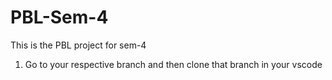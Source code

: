 # PBL-Sem-4

This is the PBL project for sem-4 

1. Go to your respective branch and then clone that branch in your vscode 



